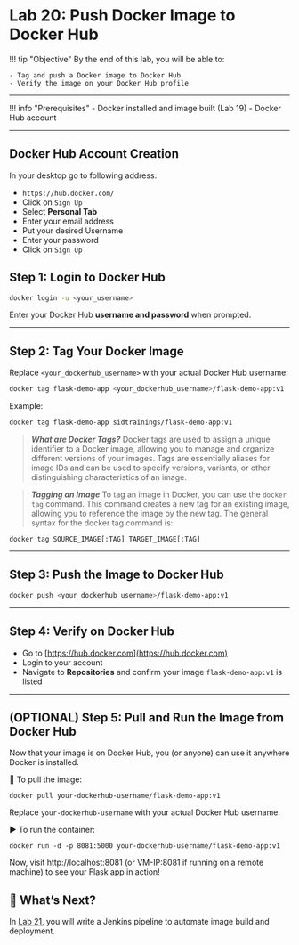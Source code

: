 # Lab 20: Push Docker Image to Docker Hub

!!! tip "Objective"
    By the end of this lab, you will be able to:

    - Tag and push a Docker image to Docker Hub
    - Verify the image on your Docker Hub profile

---

!!! info "Prerequisites"
    - Docker installed and image built (Lab 19)
    - Docker Hub account

---
## Docker Hub Account Creation
In your desktop go to following address:

- `https://hub.docker.com/`
- Click on `Sign Up`
- Select **Personal Tab**
- Enter your email address
- Put your desired Username
- Enter your password
- Click on `Sign Up`

## Step 1: Login to Docker Hub
```bash
docker login -u <your_username>
```
Enter your Docker Hub **username and password** when prompted.

---

## Step 2: Tag Your Docker Image
Replace `<your_dockerhub_username>` with your actual Docker Hub username:
```bash
docker tag flask-demo-app <your_dockerhub_username>/flask-demo-app:v1
```

Example:
```bash
docker tag flask-demo-app sidtrainings/flask-demo-app:v1
```

>***What are Docker Tags?*** Docker tags are used to assign a unique identifier to a Docker image, allowing you to manage and organize different versions of your images. Tags are essentially aliases for image IDs and can be used to specify versions, variants, or other distinguishing characteristics of an image.

>***Tagging an Image*** To tag an image in Docker, you can use the ```docker tag``` command. This command creates a new tag for an existing image, allowing you to reference the image by the new tag. The general syntax for the docker tag command is:
```
docker tag SOURCE_IMAGE[:TAG] TARGET_IMAGE[:TAG]
```

---

## Step 3: Push the Image to Docker Hub
```bash
docker push <your_dockerhub_username>/flask-demo-app:v1
```

---

## Step 4: Verify on Docker Hub
- Go to [https://hub.docker.com](https://hub.docker.com)
- Login to your account
- Navigate to **Repositories** and confirm your image `flask-demo-app:v1` is listed

---
## (OPTIONAL) Step 5: Pull and Run the Image from Docker Hub
Now that your image is on Docker Hub, you (or anyone) can use it anywhere Docker is installed.

🔽 To pull the image:
```
docker pull your-dockerhub-username/flask-demo-app:v1
```
Replace ```your-dockerhub-username``` with your actual Docker Hub username.

▶️ To run the container:
```
docker run -d -p 8081:5000 your-dockerhub-username/flask-demo-app:v1
```
Now, visit http://localhost:8081 (or VM-IP:8081 if running on a remote machine) to see your Flask app in action!

## 🚀 What’s Next?
In [Lab 21](../phase-3/lab21.md), you will write a Jenkins pipeline to automate image build and deployment.